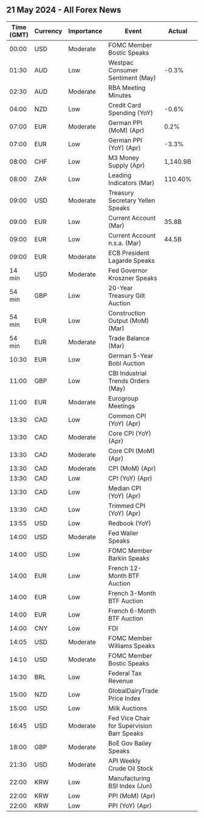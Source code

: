 ## 21 May 2024 - All Forex News

| Time (GMT) | Currency | Importance | Event | Actual | Forecast | Previous |
|------|----------|------------|-------|--------|----------|----------|
| 00:00 | USD | Moderate | FOMC Member Bostic Speaks |  |  |  |
| 01:30 | AUD | Low | Westpac Consumer Sentiment (May) | -0.3% |  | -2.4% |
| 02:30 | AUD | Moderate | RBA Meeting Minutes |  |  |  |
| 04:00 | NZD | Low | Credit Card Spending (YoY) | -0.6% |  | -0.6% |
| 07:00 | EUR | Moderate | German PPI (MoM) (Apr) | 0.2% | 0.3% | 0.2% |
| 07:00 | EUR | Low | German PPI (YoY) (Apr) | -3.3% | -3.2% | -2.9% |
| 08:00 | CHF | Low | M3 Money Supply (Apr) | 1,140.9B |  | 1,137.9B |
| 08:00 | ZAR | Low | Leading Indicators (Mar) | 110.40% |  | 112.80% |
| 09:00 | USD | Moderate | Treasury Secretary Yellen Speaks |  |  |  |
| 09:00 | EUR | Low | Current Account (Mar) | 35.8B | 30.2B | 29.5B |
| 09:00 | EUR | Low | Current Account n.s.a. (Mar) | 44.5B |  | 31.6B |
| 09:00 | EUR | Moderate | ECB President Lagarde Speaks |  |  |  |
| 14 min | USD | Moderate | Fed Governor Kroszner Speaks |  |  |  |
| 54 min | GBP | Low | 20-Year Treasury Gilt Auction |  |  | 4.495% |
| 54 min | EUR | Low | Construction Output (MoM) (Mar) |  |  | 1.83% |
| 54 min | EUR | Moderate | Trade Balance (Mar) |  | 19.9B | 23.6B |
| 10:30 | EUR | Low | German 5-Year Bobl Auction |  |  | 2.410% |
| 11:00 | GBP | Low | CBI Industrial Trends Orders (May) |  | -20 | -23 |
| 11:00 | EUR | Moderate | Eurogroup Meetings |  |  |  |
| 13:30 | CAD | Low | Common CPI (YoY) (Apr) |  | 2.8% | 2.9% |
| 13:30 | CAD | Moderate | Core CPI (YoY) (Apr) |  |  | 2.0% |
| 13:30 | CAD | Moderate | Core CPI (MoM) (Apr) |  |  | 0.5% |
| 13:30 | CAD | Moderate | CPI (MoM) (Apr) |  | 0.5% | 0.6% |
| 13:30 | CAD | Low | CPI (YoY) (Apr) |  | 2.7% | 2.9% |
| 13:30 | CAD | Low | Median CPI (YoY) (Apr) |  | 2.7% | 2.8% |
| 13:30 | CAD | Low | Trimmed CPI (YoY) (Apr) |  | 2.9% | 3.1% |
| 13:55 | USD | Low | Redbook (YoY) |  |  | 6.3% |
| 14:00 | USD | Moderate | Fed Waller Speaks |  |  |  |
| 14:00 | USD | Low | FOMC Member Barkin Speaks |  |  |  |
| 14:00 | EUR | Low | French 12-Month BTF Auction |  |  | 3.481% |
| 14:00 | EUR | Low | French 3-Month BTF Auction |  |  | 3.781% |
| 14:00 | EUR | Low | French 6-Month BTF Auction |  |  | 3.670% |
| 14:00 | CNY | Low | FDI |  |  | -26.10% |
| 14:05 | USD | Moderate | FOMC Member Williams Speaks |  |  |  |
| 14:10 | USD | Moderate | FOMC Member Bostic Speaks |  |  |  |
| 14:30 | BRL | Low | Federal Tax Revenue |  |  | 190.60B |
| 15:00 | NZD | Low | GlobalDairyTrade Price Index |  |  | 1.8% |
| 15:00 | USD | Low | Milk Auctions |  |  | 3,708.0 |
| 16:45 | USD | Moderate | Fed Vice Chair for Supervision Barr Speaks |  |  |  |
| 18:00 | GBP | Moderate | BoE Gov Bailey Speaks |  |  |  |
| 21:30 | USD | Moderate | API Weekly Crude Oil Stock |  |  | -3.104M |
| 22:00 | KRW | Low | Manufacturing BSI Index (Jun) |  |  | 71 |
| 22:00 | KRW | Low | PPI (MoM) (Apr) |  |  | 0.2% |
| 22:00 | KRW | Low | PPI (YoY) (Apr) |  |  | 1.6% |
